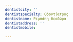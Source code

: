 ```yaml
---
dentistcity: ''
dentistspecialty: Οδοντίατρος
dentistname: Ρεμπάπη Θεοδώρα
dentistaddress: ''
dentistmobile: 

---
```

